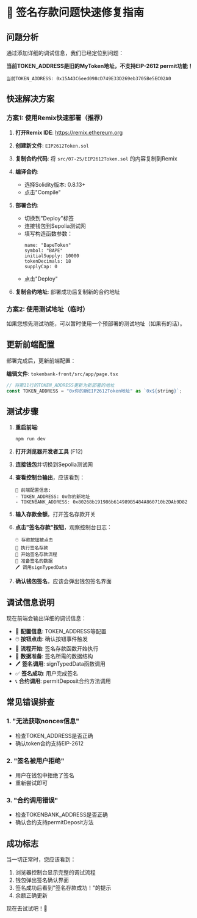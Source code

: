 # 🚀 签名存款问题快速修复指南

## 问题分析

通过添加详细的调试信息，我们已经定位到问题：

**当前TOKEN_ADDRESS是旧的MyToken地址，不支持EIP-2612 permit功能！**

```
当前TOKEN_ADDRESS: 0x15A43C6eed098cD749E33D269eb3705Be5EC02A0
```

## 快速解决方案

### 方案1: 使用Remix快速部署（推荐）

1. **打开Remix IDE**: https://remix.ethereum.org
2. **创建新文件**: `EIP2612Token.sol`
3. **复制合约代码**: 将 `src/07-25/EIP2612Token.sol` 的内容复制到Remix
4. **编译合约**: 
   - 选择Solidity版本: 0.8.13+
   - 点击"Compile"
5. **部署合约**:
   - 切换到"Deploy"标签
   - 连接钱包到Sepolia测试网
   - 填写构造函数参数：
     ```
     name: "BapeToken"
     symbol: "BAPE"
     initialSupply: 10000
     tokenDecimals: 18
     supplyCap: 0
     ```
   - 点击"Deploy"

6. **复制合约地址**: 部署成功后复制新的合约地址

### 方案2: 使用测试地址（临时）

如果您想先测试功能，可以暂时使用一个预部署的测试地址（如果有的话）。

## 更新前端配置

部署完成后，更新前端配置：

**编辑文件**: `tokenbank-front/src/app/page.tsx`

```typescript
// 将第11行的TOKEN_ADDRESS更新为新部署的地址
const TOKEN_ADDRESS = "0x你的新EIP2612Token地址" as `0x${string}`;
```

## 测试步骤

1. **重启前端**:
   ```bash
   npm run dev
   ```

2. **打开浏览器开发者工具** (F12)

3. **连接钱包**并切换到Sepolia测试网

4. **查看控制台输出**，应该看到：
   ```
   🔧 前端配置信息:
   - TOKEN_ADDRESS: 0x你的新地址
   - TOKENBANK_ADDRESS: 0x80268b191986b614989B5484A860710b2DAb9D82
   ```

5. **输入存款金额**，打开签名存款开关

6. **点击"签名存款"按钮**，观察控制台日志：
   ```
   🖱️ 存款按钮被点击
   📝 执行签名存款
   🚀 开始签名存款流程
   📝 准备签名的数据
   🖊️ 调用signTypedData
   ```

7. **确认钱包签名**，应该会弹出钱包签名界面

## 调试信息说明

现在前端会输出详细的调试信息：

- 🔧 **配置信息**: TOKEN_ADDRESS等配置
- 🖱️ **按钮点击**: 确认按钮事件触发
- 🚀 **流程开始**: 签名存款函数开始执行
- 📝 **数据准备**: 签名所需的数据结构
- 🖊️ **签名调用**: signTypedData函数调用
- ✅ **签名成功**: 用户完成签名
- 📞 **合约调用**: permitDeposit合约方法调用

## 常见错误排查

### 1. "无法获取nonces信息"
- 检查TOKEN_ADDRESS是否正确
- 确认token合约支持EIP-2612

### 2. "签名被用户拒绝"  
- 用户在钱包中拒绝了签名
- 重新尝试即可

### 3. "合约调用错误"
- 检查TOKENBANK_ADDRESS是否正确
- 确认合约支持permitDeposit方法

## 成功标志

当一切正常时，您应该看到：
1. 浏览器控制台显示完整的调试流程
2. 钱包弹出签名确认界面
3. 签名成功后看到"签名存款成功！"的提示
4. 余额正确更新

现在去试试吧！🎉 